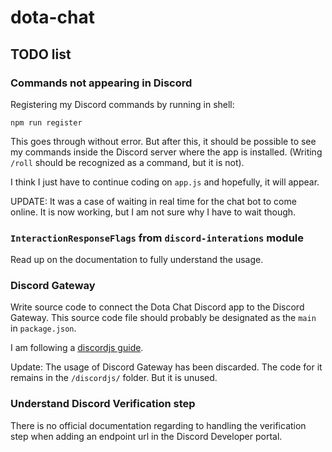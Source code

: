 # dota-chat

## TODO list

### Commands not appearing in Discord

Registering my Discord commands by running in shell:

```shell
npm run register
```

This goes through without error. But after this, it should be possible to see my commands inside
the Discord server where the app is installed. (Writing `/roll` should be recognized as a command,
but it is not).

I think I just have to continue coding on `app.js` and hopefully, it will appear.

UPDATE: It was a case of waiting in real time for the chat bot to come online.
    It is now working, but I am not sure why I have to wait though.

### `InteractionResponseFlags` from `discord-interations` module

Read up on the documentation to fully understand the usage.

### Discord Gateway

Write source code to connect the Dota Chat Discord app to the Discord Gateway. This source code file should probably
be designated as the `main` in `package.json`.

I am following a [discordjs guide](https://discordjs.guide/#before-you-begin).

Update: The usage of Discord Gateway has been discarded. The code for it remains in the `/discordjs/` folder. But it is unused.

### Understand Discord Verification step

There is no official documentation regarding to handling the verification step when adding an endpoint url in the Discord Developer portal.
